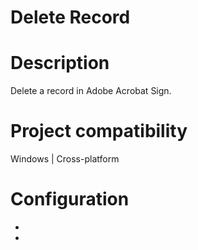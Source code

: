 ﻿# Delete Record

# Description

Delete a record in
            Adobe Acrobat Sign.

# Project compatibility

Windows | Cross-platform

# Configuration

* 
*

